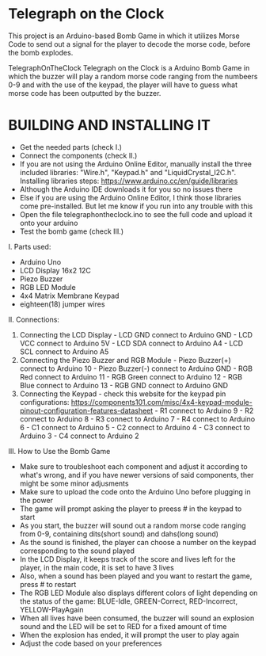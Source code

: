 # Telegraph on the Clock 
This project is an Arduino-based Bomb Game in which it utilizes Morse Code to send out a signal for the player to decode the morse code, before the bomb explodes.

TelegraphOnTheClock
Telegraph on the Clock is a Arduino Bomb Game in which the buzzer will play a random morse code ranging from the numbeers 0-9 and with the use of the keypad, the player will have to guess what morse code has been outputted by the buzzer. 

# BUILDING AND INSTALLING IT 
  - Get the needed parts (check I.)
  - Connect the components (check II.)
  - If you are not using the Arduino Online Editor, manually install the three included libraries: "Wire.h", "Keypad.h" and "LiquidCrystal_I2C.h". Installing libraries steps: https://www.arduino.cc/en/guide/libraries
  - Although the Arduino IDE downloads it for you so no issues there
  - Else if you are using the Arduino Online Editor, I think those libraries come pre-installed. But let me know if you run into any trouble with this
  - Open the file telegraphontheclock.ino to see the full code and upload it onto your arduino
  - Test the bomb game (check III.)

I. Parts used:
  - Arduino Uno
  - LCD Display 16x2 12C
  - Piezo Buzzer
  - RGB LED Module
  - 4x4 Matrix Membrane Keypad
  - eighteen(18) jumper wires

II. Connections:
  1. Connecting the LCD Display
    - LCD GND connect to Arduino GND
    - LCD VCC connect to Arduino 5V
    - LCD SDA connect to Arduino A4
    - LCD SCL connect to Arduino A5
  2. Connecting the Piezo Buzzer and RGB Module
    - Piezo Buzzer(+) connect to Arduino 10 
    - Piezo Buzzer(-) connect to Arduino GND
    - RGB Red connect to Arduino 11
    - RGB Green connect to Arduino 12
    - RGB Blue connect to Arduino 13
    - RGB GND connect to Arduino GND
  3. Connecting the Keypad
    - check this website for the keypad pin configurations: https://components101.com/misc/4x4-keypad-module-pinout-configuration-features-datasheet
    - R1 connect to Arduino 9
    - R2 connect to Arduino 8
    - R3 connect to Arduino 7
    - R4 connect to Arduino 6
    - C1 connect to Arduino 5
    - C2 connect to Arduino 4
    - C3 connect to Arduino 3
    - C4 connect to Arduino 2

III. How to Use the Bomb Game
  - Make sure to troubleshoot each component and adjust it according to what's wrong, and if you have newer versions of said components, ther might be some minor adjusments
  - Make sure to upload the code onto the Arduino Uno before plugging in the power
  - The game will prompt asking the player to preess # in the keypad to start
  - As you start, the buzzer will sound out a random morse code ranging from 0-9, containing dits(short sound) and dahs(long sound)
  - As the sound is finished, the player can choose a number on the keypad corresponding to the sound played
  - In the LCD Display, it keeps track of the score and lives left for the player, in the main code, it is set to have 3 lives
  - Also, when a sound has been played and you want to restart the game, press # to restart
  - The RGB LED Module also displays different colors of light depending on the status of the game: BLUE-Idle, GREEN-Correct, RED-Incorrect, YELLOW-PlayAgain
  - When all lives have been consumed, the buzzer will sound an explosion sound and the LED will be set to RED for a fixed amount of time
  - When the explosion has ended, it will prompt the user to play again
  - Adjust the code based on your preferences



